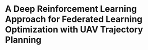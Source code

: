 # A Deep Reinforcement Learning Approach for Federated Learning Optimization with UAV Trajectory Planning
